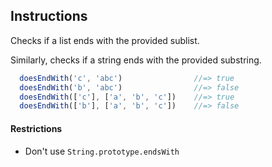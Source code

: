 ## Instructions


Checks if a list ends with the provided sublist.

Similarly, checks if a string ends with the provided substring.

```js
  doesEndWith('c', 'abc')                //=> true
  doesEndWith('b', 'abc')                //=> false
  doesEndWith(['c'], ['a', 'b', 'c'])    //=> true
  doesEndWith(['b'], ['a', 'b', 'c'])    //=> false
```

#### Restrictions
- Don't use `String.prototype.endsWith`